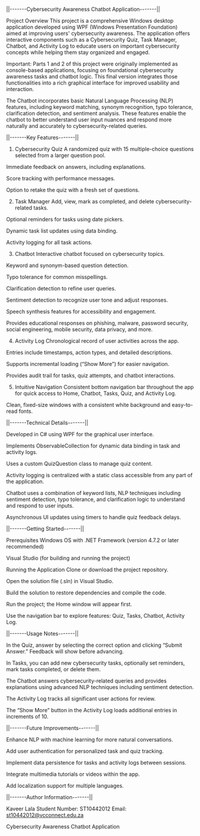 ||-------Cybersecurity Awareness  Chatbot  Application-------||

Project Overview
This project is a comprehensive Windows desktop application developed using WPF (Windows Presentation Foundation) aimed at improving users' cybersecurity awareness. The application offers interactive components such as a Cybersecurity Quiz, Task Manager, Chatbot, and Activity Log to educate users on important cybersecurity concepts while helping them stay organized and engaged.

Important:
Parts 1 and 2 of this project were originally implemented as console-based applications, focusing on foundational cybersecurity awareness tasks and chatbot logic. This final version integrates those functionalities into a rich graphical interface for improved usability and interaction.

The Chatbot incorporates basic Natural Language Processing (NLP) features, including keyword matching, synonym recognition, typo tolerance, clarification detection, and sentiment analysis. These features enable the chatbot to better understand user input nuances and respond more naturally and accurately to cybersecurity-related queries.

||-------Key Features-------||

1. Cybersecurity Quiz
A randomized quiz with 15 multiple-choice questions selected from a larger question pool.

Immediate feedback on answers, including explanations.

Score tracking with performance messages.

Option to retake the quiz with a fresh set of questions.

2. Task Manager
Add, view, mark as completed, and delete cybersecurity-related tasks.

Optional reminders for tasks using date pickers.

Dynamic task list updates using data binding.

Activity logging for all task actions.

3. Chatbot
Interactive chatbot focused on cybersecurity topics.

Keyword and synonym-based question detection.

Typo tolerance for common misspellings.

Clarification detection to refine user queries.

Sentiment detection to recognize user tone and adjust responses.

Speech synthesis features for accessibility and engagement.

Provides educational responses on phishing, malware, password security, social engineering, mobile security, data privacy, and more.

4. Activity Log
Chronological record of user activities across the app.

Entries include timestamps, action types, and detailed descriptions.

Supports incremental loading (“Show More”) for easier navigation.

Provides audit trail for tasks, quiz attempts, and chatbot interactions.

5. Intuitive Navigation
Consistent bottom navigation bar throughout the app for quick access to Home, Chatbot, Tasks, Quiz, and Activity Log.

Clean, fixed-size windows with a consistent white background and easy-to-read fonts.

||-------Technical Details-------||

Developed in C# using WPF for the graphical user interface.

Implements ObservableCollection for dynamic data binding in task and activity logs.

Uses a custom QuizQuestion class to manage quiz content.

Activity logging is centralized with a static class accessible from any part of the application.

Chatbot uses a combination of keyword lists, NLP techniques including sentiment detection, typo tolerance, and clarification logic to understand and respond to user inputs.

Asynchronous UI updates using timers to handle quiz feedback delays.

||-------Getting Started-------||

Prerequisites
Windows OS with .NET Framework (version 4.7.2 or later recommended)

Visual Studio (for building and running the project)

Running the Application
Clone or download the project repository.

Open the solution file (.sln) in Visual Studio.

Build the solution to restore dependencies and compile the code.

Run the project; the Home window will appear first.

Use the navigation bar to explore features: Quiz, Tasks, Chatbot, Activity Log.

||-------Usage Notes-------||

In the Quiz, answer by selecting the correct option and clicking “Submit Answer.” Feedback will show before advancing.

In Tasks, you can add new cybersecurity tasks, optionally set reminders, mark tasks completed, or delete them.

The Chatbot answers cybersecurity-related queries and provides explanations using advanced NLP techniques including sentiment detection.

The Activity Log tracks all significant user actions for review.

The “Show More” button in the Activity Log loads additional entries in increments of 10.

||-------Future Improvements-------||

Enhance NLP with machine learning for more natural conversations.

Add user authentication for personalized task and quiz tracking.

Implement data persistence for tasks and activity logs between sessions.

Integrate multimedia tutorials or videos within the app.

Add localization support for multiple languages.

||-------Author Information-------||

Kaveer Lala
Student Number: ST10442012
Email: st10442012@vcconnect.edu.za

Cybersecurity Awareness Chatbot  Application 

